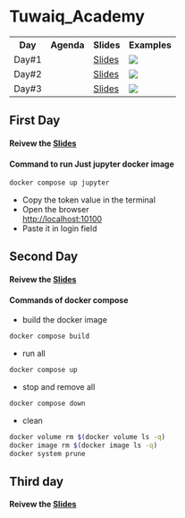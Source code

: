 # Tuwaiq_Academy
 
<table class="tg">
  <tr>
    <th class="tg-yw4l"><b>Day</b></th>
    <th class="tg-yw4l"><b>Agenda</b></th>
    <th class="tg-yw4l"><b>Slides</b></th>
    <th class="tg-yw4l"><b> Examples </b></th>
  </tr>
  
  
  <tr>
    <td class="tg-yw4l"> Day#1 </td>
    <td class="tg-yw4l">  
 </td>
    <td class="tg-yw4l">  <a href="https://bit.ly/DE_Slide1">
 Slides
</a> </td>
    <td class="tg-yw4l">
      <a href="">
  <img src="https://colab.research.google.com/assets/colab-badge.svg" >
</a>
    </td>
  </tr>
  
  <tr>
    <td class="tg-yw4l"> Day#2 </td>
    <td class="tg-yw4l">  
 </td>
    <td class="tg-yw4l">
      <a href="https://bit.ly/3M6etal">
 Slides
</a>
     </td>
    <td class="tg-yw4l">
      <a href="">
  <img src="https://colab.research.google.com/assets/colab-badge.svg" >
</a>
    </td>
  </tr>

   <tr>
    <td class="tg-yw4l"> Day#3 </td>
    <td class="tg-yw4l">  
 </td>
    <td class="tg-yw4l">
      <a href="https://bit.ly/3CdN6GL">
 Slides
</a>
     </td>
    <td class="tg-yw4l">
      <a href="">
  <img src="https://colab.research.google.com/assets/colab-badge.svg" >
</a>
    </td>
  </tr> 
</table>


## First Day

#### Reivew the [Slides](https://bit.ly/DE_Slide1)   

#### Command to run Just jupyter docker image  

```bash
docker compose up jupyter   
```  

* Copy the token value in the terminal   
* Open the browser    
[http://localhost:10100 ](http://localhost:10100/)  
* Paste it in login field

## Second Day 


#### Reivew the [Slides](https://bit.ly/3M6etal)   


#### Commands of docker compose

* build the docker image
```bash
docker compose build  
```  
* run all 

```bash
docker compose up  
```  
* stop and remove all 

```bash
docker compose down 
```  
* clean 
```bash
docker volume rm $(docker volume ls -q)
docker image rm $(docker image ls -q)
docker system prune
```  
## Third day

#### Reivew the [Slides](https://bit.ly/3CdN6GL)   
